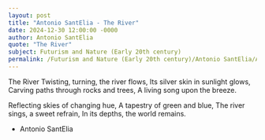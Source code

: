 ```yaml
---
layout: post
title: "Antonio SantElia - The River"
date: 2024-12-30 12:00:00 -0000
author: Antonio SantElia
quote: "The River"
subject: Futurism and Nature (Early 20th century)
permalink: /Futurism and Nature (Early 20th century)/Antonio SantElia/Antonio SantElia - The River
---
```


The River
Twisting, turning, the river flows,
Its silver skin in sunlight glows,
Carving paths through rocks and trees,
A living song upon the breeze.

Reflecting skies of changing hue,
A tapestry of green and blue,
The river sings, a sweet refrain,
In its depths, the world remains.


- Antonio SantElia
